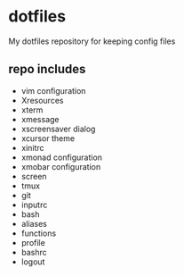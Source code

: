 dotfiles
========

My dotfiles repository for keeping config files

## repo includes

* vim configuration
* Xresources
 * xterm
 * xmessage 
 * xscreensaver dialog
 * xcursor theme
* xinitrc
* xmonad configuration
* xmobar configuration
* screen
* tmux
* git
* inputrc
* bash
 * aliases
 * functions
 * profile
 * bashrc
 * logout
